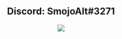 <h2 align="center">Discord: SmojoAlt#3271</h2>

<p align="center">
  <a href="https://skillicons.dev">
    <img src="https://skillicons.dev/icons?i=python,js,css,html,java" />
  </a>
</p>
